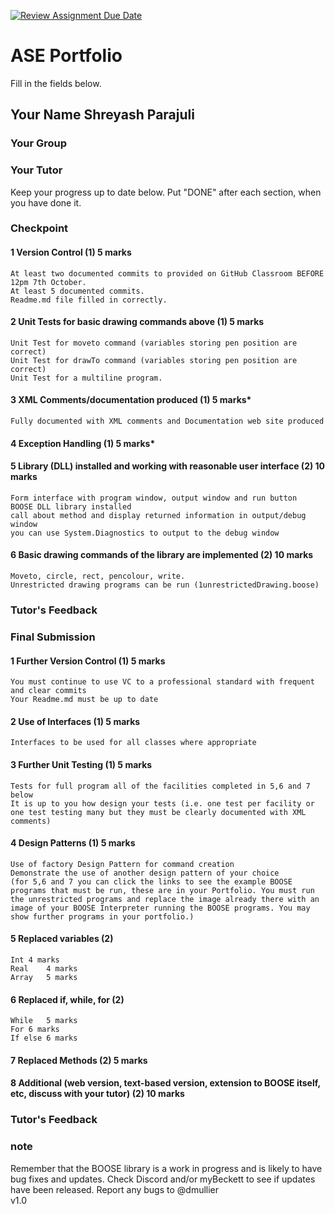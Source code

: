 [![Review Assignment Due Date](https://classroom.github.com/assets/deadline-readme-button-22041afd0340ce965d47ae6ef1cefeee28c7c493a6346c4f15d667ab976d596c.svg)](https://classroom.github.com/a/iqf2MWm1)
# ASE Portfolio
Fill in the fields below.

## Your Name Shreyash Parajuli
### Your Group
### Your Tutor

Keep your progress up to date below. Put "DONE" after each section, when you have done it.

### Checkpoint
#### 1 Version Control (1) 5 marks
	At least two documented commits to provided on GitHub Classroom BEFORE 12pm 7th October.
	At least 5 documented commits.
	Readme.md file filled in correctly.
#### 2 Unit Tests for basic drawing commands above (1) 5 marks
	Unit Test for moveto command (variables storing pen position are correct)
	Unit Test for drawTo command (variables storing pen position are correct)
	Unit Test for a multiline program.
#### 3 XML Comments/documentation produced (1) 5 marks*
	Fully documented with XML comments and Documentation web site produced 
#### 4 Exception Handling (1) 5 marks*
#### 5 Library (DLL) installed and working with reasonable user interface (2) 10 marks
	Form interface with program window, output window and run button
	BOOSE DLL library installed 
	call about method and display returned information in output/debug window
	you can use System.Diagnostics to output to the debug window
#### 6 Basic drawing commands of the library are implemented (2) 10 marks
	Moveto, circle, rect, pencolour, write.
	Unrestricted drawing programs can be run (1unrestrictedDrawing.boose)

### Tutor's Feedback


### Final Submission
#### 1 Further Version Control (1) 5 marks
	You must continue to use VC to a professional standard with frequent and clear commits
	Your Readme.md must be up to date
#### 2 Use of Interfaces (1) 5 marks 
	Interfaces to be used for all classes where appropriate
#### 3 Further Unit Testing (1) 5 marks
	Tests for full program all of the facilities completed in 5,6 and 7 below
	It is up to you how design your tests (i.e. one test per facility or one test testing many but they must be clearly documented with XML comments)
#### 4 Design Patterns (1) 5 marks 
	Use of factory Design Pattern for command creation
	Demonstrate the use of another design pattern of your choice
	(for 5,6 and 7 you can click the links to see the example BOOSE programs that must be run, these are in your Portfolio. You must run the unrestricted programs and replace the image already there with an 	image of your BOOSE Interpreter running the BOOSE programs. You may show further programs in your portfolio.)
#### 5 Replaced variables (2)
	Int	4 marks
	Real	4 marks
	Array	5 marks
#### 6 Replaced if, while, for (2)
	While 	5 marks
	For	6 marks
	If else	6 marks
#### 7 Replaced Methods (2) 5 marks


#### 8 Additional (web version, text-based version, extension to BOOSE itself, etc, discuss with your tutor) (2) 10 marks


### Tutor's Feedback


### note
Remember that the BOOSE library is a work in progress and is likely to have bug fixes and updates. Check Discord and/or myBeckett to see if updates have been released.
Report any bugs to @dmullier\
v1.0
